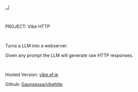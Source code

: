 [../](javascript:swapText('main'))

<br>

PROJECT: Vibe HTTP

<br>

Turns a LLM into a webserver.

Given any prompt the LLM will generate raw HTTP responses.

<br>

Hosted Version: [vibe.ef.je](https://vibe.ef.je)

Github: [Gaunsessa/vibehttp](https://github.com/Gaunsessa/vibehttp)
